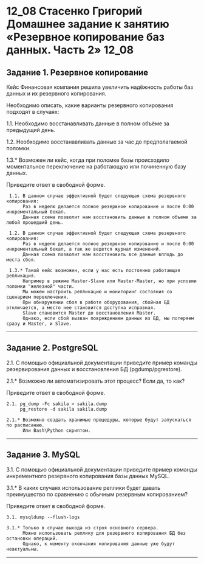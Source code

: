 # 12_08 Стасенко Григорий Домашнее задание к занятию «Резервное копирование баз данных. Часть 2» 12_08

## Задание 1. Резервное копирование
Кейс
Финансовая компания решила увеличить надёжность работы баз данных и их резервного копирования.

Необходимо описать, какие варианты резервного копирования подходят в случаях:

1.1. Необходимо восстанавливать данные в полном объёме за предыдущий день.

1.2. Необходимо восстанавливать данные за час до предполагаемой поломки.

1.3.* Возможен ли кейс, когда при поломке базы происходило моментальное переключение на работающую или починенную базу данных.

Приведите ответ в свободной форме.

````
 1.1. В данном случае эффективной будет следующая схема резервного копирования:
      Раз в неделю делается полное резервное копирование и после 0:00 инкрементальный бекап.
      Данная схема позволит нам восстановить данные в полном объеме за любой прошедший день. 

 1.2. В данном случае эффективной будет следующая схема резервного копирования:
      Раз в неделю делается полное резервное копирование и после 0:00 инкрементальный бекап, а так же ведется журнал изменений.
      Данная схема позволит нам восстановить все данные вплодь до места сбоя.

 1.3.* Такой кейс возможен, если у нас есть постоянно работающая репликация.
      Например в режиме Master-Slave или Master-Master, но при условии поломки "железной" части.
      Мы можем настроить репликацию и мониторинг состояния со сценарием переключения.
      При обнаружении сбоя в работе оборудования, сбойная БД отключается, а место нее становится доступна исправная.
      Slave становится Master до восстановления Master.
      Однако, если сбой вызван повреждением данных из БД, мы потеряем сразу и Master, и Slave.

````
---

## Задание 2. PostgreSQL
2.1. С помощью официальной документации приведите пример команды резервирования данных и восстановления БД (pgdump/pgrestore).

2.1.* Возможно ли автоматизировать этот процесс? Если да, то как?

Приведите ответ в свободной форме.

````
2.1. pg_dump -Fc sakila > sakila.dump
     pg_restore -d sakila sakila.dump

2.1.* Возможно создать хранимые процедуры, которые будут запускаться по расписанию.
      Или Bash\Python скриптом.

````
---

## Задание 3. MySQL
3.1. С помощью официальной документации приведите пример команды инкрементного резервного копирования базы данных MySQL.

3.1.* В каких случаях использование реплики будет давать преимущество по сравнению с обычным резервным копированием?

Приведите ответ в свободной форме.

````
3.1. mysqldump --flush-logs 

3.1.* Только в случае выхода из строя основного сервера.
      Можно использовать реплику для резервного копирования БД без остановки операций.
      Однако, к моменту окончания копирования данные уже будут неактуальны.

````
---
